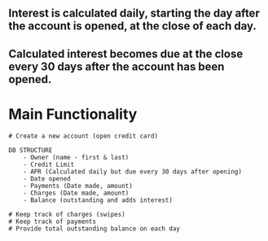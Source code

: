## Interest is calculated daily, starting the day after the account is opened, at the close of each day.

## Calculated interest becomes due at the close every 30 days after the account has been opened.



# Main Functionality

    # Create a new account (open credit card)

    DB STRUCTURE
        - Owner (name - first & last)
        - Credit Limit
        - APR (Calculated daily but due every 30 days after opening)
        - Date opened
        - Payments (Date made, amount)
        - Charges (Date made, amount)
        - Balance (outstanding and adds interest)

    # Keep track of charges (swipes)
    # Keep track of payments
    # Provide total outstanding balance on each day